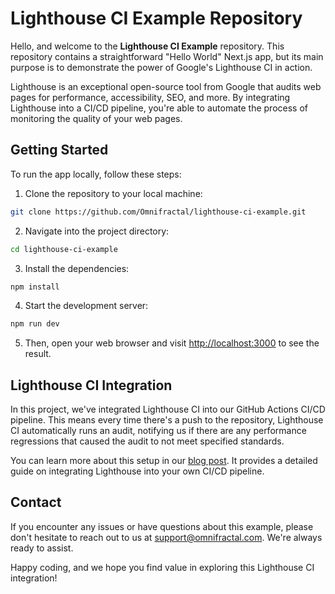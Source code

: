 # Lighthouse CI Example Repository

Hello, and welcome to the **Lighthouse CI Example** repository. This repository contains a straightforward "Hello World" Next.js app, but its main purpose is to demonstrate the power of Google's Lighthouse CI in action.

Lighthouse is an exceptional open-source tool from Google that audits web pages for performance, accessibility, SEO, and more. By integrating Lighthouse into a CI/CD pipeline, you're able to automate the process of monitoring the quality of your web pages.

## Getting Started

To run the app locally, follow these steps:

1. Clone the repository to your local machine:

```bash
git clone https://github.com/Omnifractal/lighthouse-ci-example.git
```

2. Navigate into the project directory:

```bash
cd lighthouse-ci-example
```

3. Install the dependencies:

```bash
npm install
```

4. Start the development server:

```bash
npm run dev
```

5. Then, open your web browser and visit [http://localhost:3000](http://localhost:3000) to see the result.

## Lighthouse CI Integration

In this project, we've integrated Lighthouse CI into our GitHub Actions CI/CD pipeline. This means every time there's a push to the repository, Lighthouse CI automatically runs an audit, notifying us if there are any performance regressions that caused the audit to not meet specified standards.

You can learn more about this setup in our [blog post](https://omnifractal.com/blog/cicd-with-lighthouse). It provides a detailed guide on integrating Lighthouse into your own CI/CD pipeline.

## Contact

If you encounter any issues or have questions about this example, please don't hesitate to reach out to us at [support@omnifractal.com](mailto:support@omnifractal.com). We're always ready to assist.

Happy coding, and we hope you find value in exploring this Lighthouse CI integration!
